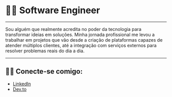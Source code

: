 # 👨‍💻 Software Engineer

---

Sou alguém que realmente acredita no poder da tecnologia para transformar ideias em soluções. Minha jornada profissional me levou a trabalhar em projetos que vão desde a criação de plataformas capazes de atender múltiplos clientes, até a integração com serviços externos para resolver problemas reais do dia a dia.

---

## 🧑‍💻 Conecte-se comigo:

- [LinkedIn](https://www.linkedin.com/in/carlos-viana-563999293/)
- [Dev.to](https://dev.to/carloseduardoalvesviana)



